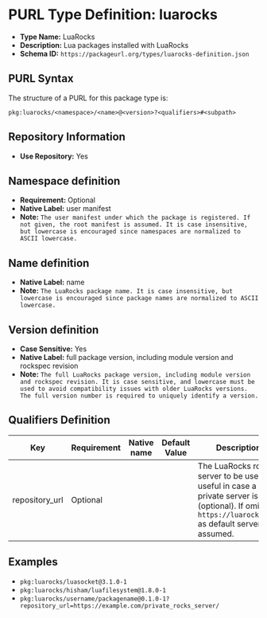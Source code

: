 <!--  NOTE: Auto-generated from the JSON PURL type definition.
Do not manually edit this file. Edit the JSON type definition instead. -->

# PURL Type Definition: luarocks

- **Type Name:** LuaRocks
- **Description:** Lua packages installed with LuaRocks
- **Schema ID:** `https://packageurl.org/types/luarocks-definition.json`

## PURL Syntax

The structure of a PURL for this package type is:

    pkg:luarocks/<namespace>/<name>@<version>?<qualifiers>#<subpath>

## Repository Information

- **Use Repository:** Yes

## Namespace definition

- **Requirement:** Optional
- **Native Label:** user manifest
- **Note:** `The user manifest under which the package is registered. If not given, the root manifest is assumed. It is case insensitive, but lowercase is encouraged since namespaces are normalized to ASCII lowercase.`

## Name definition

- **Native Label:** name
- **Note:** `The LuaRocks package name. It is case insensitive, but lowercase is encouraged since package names are normalized to ASCII lowercase.`

## Version definition

- **Case Sensitive:** Yes
- **Native Label:** full package version, including module version and rockspec revision
- **Note:** `The full LuaRocks package version, including module version and rockspec revision. It is case sensitive, and lowercase must be used to avoid compatibility issues with older LuaRocks versions. The full version number is required to uniquely identify a version.`

## Qualifiers Definition

| Key  | Requirement | Native name | Default Value | Description |
|------|-------------|-------------|---------------|-------------|
| repository_url | Optional |  |  | The LuaRocks rocks server to be used; useful in case a private server is used (optional). If omitted, `https://luarocks.org` as default server is assumed. |

## Examples

- `pkg:luarocks/luasocket@3.1.0-1`
- `pkg:luarocks/hisham/luafilesystem@1.8.0-1`
- `pkg:luarocks/username/packagename@0.1.0-1?repository_url=https://example.com/private_rocks_server/`
